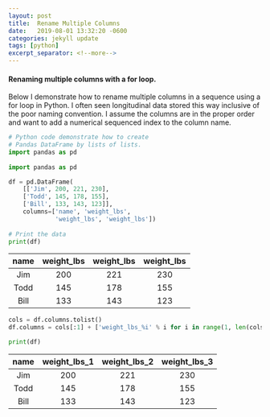 ```yaml
---
layout: post
title:  Rename Multiple Columns
date:   2019-08-01 13:32:20 -0600
categories: jekyll update
tags: [python]
excerpt_separator: <!--more-->
---
```

#### Renaming multiple columns with a for loop.

Below I demonstrate how to rename multiple columns in a sequence using a for loop in Python. <!--more-->
I often seen longitudinal data stored this way inclusive of the poor naming convention. I assume the columns
are in the proper order and want to add a numerical sequenced index to the column name.


```python
# Python code demonstrate how to create  
# Pandas DataFrame by lists of lists. 
import pandas as pd 
  
import pandas as pd

df = pd.DataFrame(
    [['Jim', 200, 221, 230], 
    ['Todd', 145, 178, 155], 
    ['Bill', 133, 143, 123]],
    columns=['name', 'weight_lbs', 
             'weight_lbs', 'weight_lbs'])
  
# Print the data 
print(df)
```
<!-- make sure you put a line break before any table code otherwise it won't render on page -->

name           | weight_lbs      | weight_lbs     | weight_lbs
:------------: | :-------------: | :------------: | :------------:
Jim            | 200             | 221            | 230
Todd           | 145             | 178            | 155
Bill           | 133             | 143            | 123


```python
cols = df.columns.tolist() 
df.columns = cols[:1] + ['weight_lbs_%i' % i for i in range(1, len(cols[1:])+1)]

print(df)
```

name           | weight_lbs_1      | weight_lbs_2     | weight_lbs_3
:------------: | :-------------: | :------------: | :------------:
Jim            | 200             | 221            | 230
Todd           | 145             | 178            | 155
Bill           | 133             | 143            | 123

